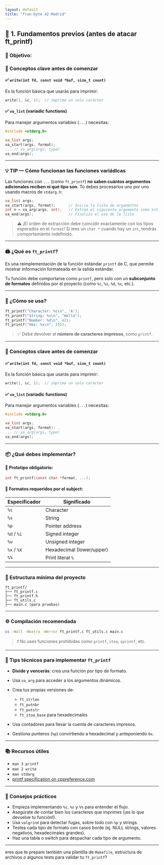 ```yaml
---
layout: default
title: "fran-byte 42 Madrid"
---
```


## 🔹 1. Fundamentos previos (antes de atacar ft_printf)

### 📌 Objetivo:

### 🧠 Conceptos clave antes de comenzar

#### ✅ `write(int fd, const void *buf, size_t count)`

Es la función básica que usarás para imprimir:

```c
write(1, &c, 1);  // imprime un solo carácter
```

#### ✅ `va_list` (variadic functions)

Para manejar argumentos variables (`...`) necesitas:

```c
#include <stdarg.h>

va_list args;
va_start(args, format);
... // va_arg(args, type)
va_end(args);
```

---

### 💡 **TIP — Cómo funcionan las funciones variádicas**

Las funciones con `...` (como `ft_printf`) **no saben cuántos argumentos adicionales reciben ni qué tipo son**. Tú debes procesarlos uno por uno usando macros de `stdarg.h`:

```c
va_list args;
va_start(args, format);      // Inicia la lista de argumentos
int n = va_arg(args, int);   // Extrae el siguiente argumento como int
va_end(args);                // Finaliza el uso de la lista
```

> ⚠️ ¡El orden de extracción debe coincidir exactamente con los tipos esperados en el `format`! Si lees un `char *` cuando hay un `int`, tendrás comportamiento indefinido.

---

### 🖨️ ¿Qué es `ft_printf`?

Es una reimplementación de la función estándar `printf` de C, que permite mostrar información formateada en la salida estándar.

Tu función debe comportarse como `printf`, pero solo con un **subconjunto de formatos** definidos por el proyecto (como `%c`, `%s`, `%d`, `%x`, etc.).

---

### 🔧 ¿Cómo se usa?

```c
ft_printf("Character: %c\n", 'A');
ft_printf("String: %s\n", "Hello");
ft_printf("Number: %d\n", 42);
ft_printf("Hex: %x\n", 255);
````

> ✅ Debe devolver el **número de caracteres impresos**, como `printf`.

---

### 🧠 Conceptos clave antes de comenzar

#### ✅ `write(int fd, const void *buf, size_t count)`

Es la función básica que usarás para imprimir:

```c
write(1, &c, 1);  // imprime un solo carácter
```

#### ✅ `va_list` (variadic functions)

Para manejar argumentos variables (`...`) necesitas:

```c
#include <stdarg.h>

va_list args;
va_start(args, format);
... // va_arg(args, type)
va_end(args);
```

---

### 📦 ¿Qué debes implementar?

#### 🧾 Prototipo obligatorio:

```c
int ft_printf(const char *format, ...);
```

#### 🎯 Formatos requeridos por el subject:

| Especificador | Significado               |
| ------------- | ------------------------- |
| `%c`          | Character                 |
| `%s`          | String                    |
| `%p`          | Pointer address           |
| `%d` / `%i`   | Signed integer            |
| `%u`          | Unsigned integer          |
| `%x` / `%X`   | Hexadecimal (lower/upper) |
| `%%`          | Print literal `%`         |

---

### 🧱 Estructura mínima del proyecto

```
ft_printf/
├── ft_printf.c
├── ft_printf.h
├── ft_utils.c
├── main.c (para pruebas)
```

---

### ⚙️ Compilación recomendada

```bash
cc -Wall -Wextra -Werror ft_printf.c ft_utils.c main.c
```

> ❗ No uses funciones prohibidas como `printf`, `itoa`, `sprintf`, etc.

---

### 🧩 Tips técnicos para implementar `ft_printf`

* **Divide y vencerás**: crea una función por tipo de formato.
* Usa `va_arg` para acceder a los argumentos dinámicos.
* Crea tus propias versiones de:

  * `ft_strlen`
  * `ft_putnbr`
  * `ft_putstr`
  * `ft_itoa_base` para hexadecimales
* Usa contadores para llevar la cuenta de caracteres impresos.
* Gestiona punteros (`%p`) convirtiendo a hexadecimal y anteponiendo `0x`.

---

### 📚 Recursos útiles

* `man 3 printf`
* `man 2 write`
* `man stdarg`
* [printf specification on cppreference.com](https://en.cppreference.com/w/c/io/fprintf)

---

### 🧠 Consejos prácticos

* Empieza implementando `%c`, `%s` y `%%` para entender el flujo.
* Asegúrate de contar bien los caracteres que imprimes (¡es lo que devuelve tu función!).
* Usa `valgrind` para detectar fugas, sobre todo con `%p` y strings.
* Testea cada tipo de formato con casos borde (ej. NULL strings, valores negativos, hexadecimales grandes).
* Haz una tabla o switch para despachar cada tipo de argumento.

---
eres que te prepare también una plantilla de `Makefile`, estructura de archivos o algunos tests para validar tu `ft_printf`?
```
